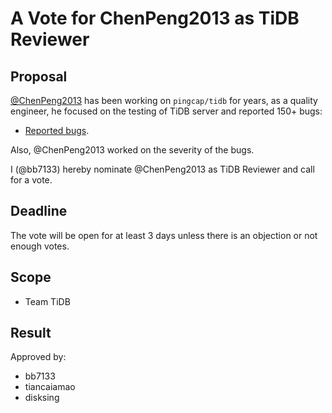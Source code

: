 # A Vote for ChenPeng2013 as TiDB Reviewer

## Proposal

[@ChenPeng2013](https://github.com/ChenPeng2013) has been working on `pingcap/tidb` for years, as a quality engineer, he focused on the testing of TiDB server and reported 150+ bugs:

* [Reported bugs](https://github.com/pingcap/tidb/issues?q=is%3Aopen+is%3Aissue+author%3AChenPeng2013+label%3Atype%2Fbug).

Also, @ChenPeng2013 worked on the severity of the bugs.

I (@bb7133) hereby nominate @ChenPeng2013 as TiDB Reviewer and call for a vote.

## Deadline

The vote will be open for at least 3 days unless there is an objection or not enough votes.

## Scope

* Team TiDB

## Result

Approved by:

* bb7133
* tiancaiamao
* disksing
